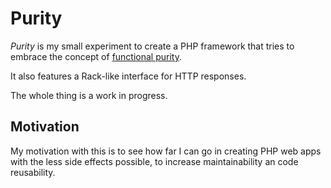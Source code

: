 Purity
======

*Purity* is my small experiment to create a PHP framework that tries to embrace
the concept of [functional purity](http://en.wikipedia.org/wiki/Pure_function).

It also features a Rack-like interface for HTTP responses.

The whole thing is a work in progress.

Motivation
----------

My motivation with this is to see how far I can go in creating PHP web apps
with the less side effects possible, to increase maintainability an code
reusability.


